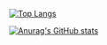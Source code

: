 [![Top Langs](https://github-readme-stats.vercel.app/api/top-langs/?username=Fmbalbuena)](https://github.com/anuraghazra/github-readme-stats)

[![Anurag's GitHub stats](https://github-readme-stats.vercel.app/api?username=Fmbalbuena)](https://github.com/anuraghazra/github-readme-stats)
